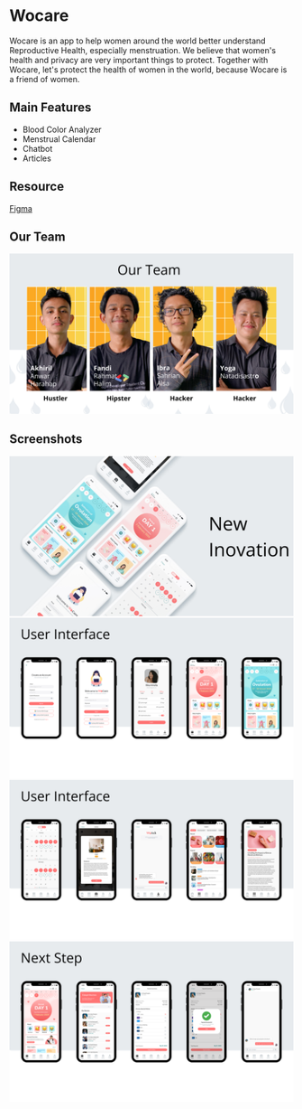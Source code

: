 
# Wocare
Wocare is an app to help women around the world better understand Reproductive Health, especially menstruation. We believe that women's health and privacy are very important things to protect. Together with Wocare, let's protect the health of women in the world, because Wocare is a friend of women.

## Main Features
- Blood Color Analyzer
- Menstrual Calendar
- Chatbot
- Articles

## Resource

[Figma](https://www.figma.com/file/ExR5YWjbJ0nJGUw1h2Yiq7/HackFest-2024?type=design&node-id=0%3A1&mode=design&t=o61FqDRWK36r8oBU-1)

## Our Team
![alt text](https://github.com/akhirilanwarharahap/WoCare/blob/ML/Gambar/19.png?raw=true)

## Screenshots
![alt text](https://github.com/akhirilanwarharahap/WoCare/blob/ML/Gambar/2.png?raw=true)
![alt text](https://github.com/akhirilanwarharahap/WoCare/blob/ML/Gambar/10.png?raw=true)
![alt text](https://github.com/akhirilanwarharahap/WoCare/blob/ML/Gambar/11.png?raw=true)
![alt text](https://github.com/akhirilanwarharahap/WoCare/blob/ML/Gambar/13.png?raw=true)


